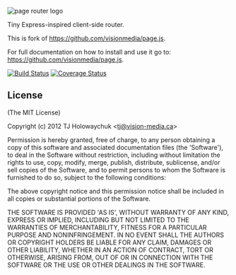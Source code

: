  ![page router logo](http://f.cl.ly/items/3i3n001d0s1Q031r2q1P/page.png)

Tiny Express-inspired client-side router.

This is fork of https://github.com/visionmedia/page.js. 

For full documentation on how to install and use it go to: https://github.com/visionmedia/page.js.


 [![Build Status](https://travis-ci.org/stasha/page.js.svg?branch=master)](https://travis-ci.org/stasha/page.js)
[![Coverage Status](https://coveralls.io/repos/stasha/page.js/badge.png?branch=master)](https://coveralls.io/r/stasha/page.js?branch=master)



## License

(The MIT License)

Copyright (c) 2012 TJ Holowaychuk &lt;tj@vision-media.ca&gt;

Permission is hereby granted, free of charge, to any person obtaining
a copy of this software and associated documentation files (the
'Software'), to deal in the Software without restriction, including
without limitation the rights to use, copy, modify, merge, publish,
distribute, sublicense, and/or sell copies of the Software, and to
permit persons to whom the Software is furnished to do so, subject to
the following conditions:

The above copyright notice and this permission notice shall be
included in all copies or substantial portions of the Software.

THE SOFTWARE IS PROVIDED 'AS IS', WITHOUT WARRANTY OF ANY KIND,
EXPRESS OR IMPLIED, INCLUDING BUT NOT LIMITED TO THE WARRANTIES OF
MERCHANTABILITY, FITNESS FOR A PARTICULAR PURPOSE AND NONINFRINGEMENT.
IN NO EVENT SHALL THE AUTHORS OR COPYRIGHT HOLDERS BE LIABLE FOR ANY
CLAIM, DAMAGES OR OTHER LIABILITY, WHETHER IN AN ACTION OF CONTRACT,
TORT OR OTHERWISE, ARISING FROM, OUT OF OR IN CONNECTION WITH THE
SOFTWARE OR THE USE OR OTHER DEALINGS IN THE SOFTWARE.
